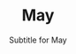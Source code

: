 ---
title: May
subtitle: Subtitle for May
image: assets/img/portfolio/01-full.jpg
alt: "May events"

caption:
  title: "May"
  subtitle: "Events in May"
  thumbnail: assets/img/portfolio/01-thumbnail.jpg

days:
  - date: "May 1"
    title: "The evacuation of nearly 88,000 people began when a wildfire swept through Fort McMurray, Alberta, Canada, and burned for another 14 months, becoming the costliest disaster in Canadian history."
    thumbnail: "assets/img/history/may-1.jpg"
    years:
      2016:
        events:
          - title: "The evacuation of nearly 88,000 people began when a wildfire swept through Fort McMurray, Alberta, Canada, and burned for another 14 months, becoming the costliest disaster in Canadian history."
            description: "On May 1, 2016, a wildfire began southwest of Fort McMurray, Alberta, Canada. On May 3, it swept through the community, forcing the largest wildfire evacuation in Alberta's history, with upwards of 88,000 people forced from their homes. Firefighters were assisted by personnel from both the Canadian Armed Forces and Royal Canadian Mounted Police, as well as other Canadian provincial agencies, to fight the wildfire. Aid for evacuees was provided by various governments and via donations through the Canadian Red Cross and other local and national charitable organizations."
            type: "Culture"
  - date: "May 3"
    title: "Twenty-six people are killed and ninety-eight are injured after an elevated section of the Mexico City Metro collapses."
    thumbnail: "assets/img/history/may-3.jpg"
    years:
      2021:
        events:
          - title: "Twenty-six people are killed and ninety-eight are injured after an elevated section of the Mexico City Metro collapses."
            description: "The Mexico City Metro is a rapid transit system that serves the metropolitan area of Mexico City, including some municipalities in the State of Mexico. Operated by the Sistema de Transporte Colectivo (STC), it is the second largest metro system in North America after the New York City Subway."
            type: "Culture"
  - date: "May 5"
    title: "Philippine broadcast network ABS-CBN was forced to go off-air by the National Telecommunications Commission after Congress failed to renew its franchise granted in 1995."
    thumbnail: "assets/img/history/may-5.jpg"
    years:
      2020:
        events:
          - title: "Philippine broadcast network ABS-CBN was forced to go off-air by the National Telecommunications Commission after Congress failed to renew its franchise granted in 1995."
            description: "ABS-CBN was a Philippine commercial broadcast network that served as the flagship property of the ABS-CBN Corporation, a company under the Lopez Holdings Corporation. The network was headquartered at the ABS-CBN Broadcasting Center in Quezon City, that had additional offices and production facilities in 25 major cities including Baguio, Naga, Bacolod, Iloilo, Cebu and Davao, where ABS-CBN's production and post-production facility in Horizon IT Park is located. ABS-CBN was colloquially referred to as the Kapamilya Network; its brand was originally introduced in 1999 and was officially introduced in 2003 during the celebration of its 50th anniversary, and was used until it was forced by the National Telecommunications Commission to cease and desist from free-to-air broadcasting due to the lack of congressional franchise. ABS-CBN is the largest media company in the Philippines and is the oldest television broadcaster in Southeast Asia. The network is metonymically called as 'Ignacia' due to the location of its headquarters ABS-CBN Broadcasting Center along Mother Ignacia Street in Quezon City."
            type: "Culture"
  - date: "May 7"
    title: "A draft sequence of the Neanderthal genome was published, demonstrating that today's humans have Neanderthal ancestors."
    thumbnail: "assets/img/history/may-7.jpg"
    years:
      2010:
        events:
          - title: "A draft sequence of the Neanderthal genome was published, demonstrating that today's humans have Neanderthal ancestors."
            description: "Neanderthals are an extinct group of archaic humans who lived in Eurasia until about 40,000 years ago. The type specimen, Neanderthal 1, was found in 1856 in the Neander Valley in present-day Germany."
            type: "Culture"
  - date: "May 9"
    title: "The pilots of a Sukhoi Superjet, ignoring alerts from the terrain warning system, crashed the aircraft into Mount Salak in Indonesia, resulting in the deaths of all 45 people on board."
    thumbnail: "assets/img/history/may-9.jpg"
    years:
      2012:
        events:
          - title: "The pilots of a Sukhoi Superjet, ignoring alerts from the terrain warning system, crashed the aircraft into Mount Salak in Indonesia, resulting in the deaths of all 45 people on board."
            description: "The Yakovlev Superjet 100 or SJ-100 is a regional jet designed by Russian aircraft company Sukhoi Civil Aircraft, a division of the United Aircraft Corporation. With development starting in 2000, it made its maiden flight on 19 May 2008 and its first commercial flight on 21 April 2011 with Armavia."
            type: "Culture"
  - date: "May 11"
    title: "Palestinian-American journalist Shireen Abu Akleh is shot and killed while reporting on an Israel Defense Forces raid on the Jenin Refugee Camp."
    thumbnail: "assets/img/history/may-11.jpg"
    years:
      2022:
        events:
          - title: "Palestinian-American journalist Shireen Abu Akleh is shot and killed while reporting on an Israel Defense Forces raid on the Jenin Refugee Camp."
            description: "Shireen Abu Akleh was a prominent Palestinian-American journalist who worked as a reporter for 25 years for Al Jazeera, before she was killed by Israeli forces while wearing a blue press vest and covering a raid on the Jenin refugee camp in the Israeli-occupied West Bank. Abu Akleh was one of the most prominent names across the Middle East for her decades of reporting in the Palestinian territories, and seen as a role model for many Arab and Palestinian women. She is considered to be an icon of Palestinian journalism."
            type: "Culture"
  - date: "May 13"
    title: "Nine bombs placed by the Indian Mujahideen, then an unknown terrorist group, exploded in a 15-minute period in Jaipur, India, killing 80 people and injuring more than 200 others."
    thumbnail: "assets/img/history/may-13.jpg"
    years:
      2008:
        events:
          - title: "Nine bombs placed by the Indian Mujahideen, then an unknown terrorist group, exploded in a 15-minute period in Jaipur, India, killing 80 people and injuring more than 200 others."
            description: "Indian Mujahideen (IM) is an Islamist terrorist group which has been particularly active in India. The jihadist group was founded as an offshoot of the Students' Islamic Movement of India (SIMI) by several radicalized members including Iqbal Bhatkal, Riyaz Bhatkal, Yasin Bhatkal, Abdul Subhan Qureshi, Amir Reza Khan and Sadiq Israr Sheikh, among others. It has been active since at least 2005 when it bombed the Dashashwamedh Ghat in Varanasi. It carried out several serial-bombings in Indian cities in the following years notably the 2007 Uttar Pradesh bombings, 2008 Jaipur bombings, 2008 Ahmedabad bombings, 2008 Delhi bombings, 2010 Pune bombing, 2011 Mumbai bombings, 2011 Delhi bombing, 2013 Patna bombings, 2013 Hyderabad blasts and the 2013 Bodh Gaya bombings."
            type: "Culture"
  - date: "May 15"
    title: "Prime Minister of Slovakia Robert Fico (pictured) is hospitalised after an assassination attempt."
    thumbnail: "assets/img/history/may-15.jpg"
    years:
      2024:
        events:
          - title: "Prime Minister of Slovakia Robert Fico (pictured) is hospitalised after an assassination attempt."
            description: "The prime minister of Slovakia, officially the chairman of the government of the Slovak Republic, commonly referred to in Slovakia as Predseda vlády or informally as Premiér, is the head of the government of the Slovak Republic. Officially, the officeholder is the third-highest constitutional official in Slovakia after the president of the Republic (appointer) and chairman of the National Council; in practice, the appointee is the country's leading political figure."
            type: "Culture"
  - date: "May 17"
    title: "Massachusetts became the first U.S. state to legalize same-sex marriage."
    thumbnail: "assets/img/history/may-17.jpg"
    years:
      2004:
        events:
          - title: "Massachusetts became the first U.S. state to legalize same-sex marriage."
            description: "Massachusetts, officially the Commonwealth of Massachusetts, is a state in the New England region of the Northeastern United States. It borders the Atlantic Ocean and Gulf of Maine to its east, Connecticut and Rhode Island to its south, New Hampshire and Vermont to its north, and New York to its west. Massachusetts is the sixth-smallest state by land area. With a 2024 U.S. Census Bureau-estimated population of 7,136,171, its highest estimated count ever, Massachusetts is the most populous state in New England, the 16th-most-populous in the United States, and the third-most densely populated U.S. state, after New Jersey and Rhode Island."
            type: "Culture"
  - date: "May 19"
    title: "The wedding of Prince Harry and Meghan Markle (both pictured) took place at St George's Chapel in Windsor Castle, England."
    thumbnail: "assets/img/history/may-19.jpg"
    years:
      2018:
        events:
          - title: "The wedding of Prince Harry and Meghan Markle (both pictured) took place at St George's Chapel in Windsor Castle, England."
            description: "The wedding of Prince Harry and Meghan Markle was held on Saturday 19 May 2018 in St George's Chapel at Windsor Castle in the United Kingdom. The groom is a member of the British royal family; the bride is American and previously worked as an actress, blogger, charity ambassador, and advocate."
            type: "Culture"
  - date: "May 21"
    title: "Islamic State militants entered the ancient city of Palmyra."
    thumbnail: "assets/img/history/may-21.jpg"
    years:
      2015:
        events:
          - title: "Islamic State militants entered the ancient city of Palmyra."
            description: "The Islamic State (IS), also known as the Islamic State of Iraq and Syria (ISIS), the Islamic State of Iraq and the Levant (ISIL), the Islamic State of Iraq and al-Sham (ISIS), and by its Arabic acronym Daesh, is a transnational Salafi jihadist group and unrecognized quasi-state. It is designated as a terrorist organisation by the United Nations and many countries around the world, including Muslim countries."
            type: "Culture"
  - date: "May 23"
    title: "The International Court of Justice awarded the Middle Rocks to Malaysia and Pedra Branca to Singapore, resolving a 29-year-old territorial dispute in the Singapore Strait."
    thumbnail: "assets/img/history/may-23.jpg"
    years:
      2008:
        events:
          - title: "The International Court of Justice awarded the Middle Rocks to Malaysia and Pedra Branca to Singapore, resolving a 29-year-old territorial dispute in the Singapore Strait."
            description: "The International Court of Justice, or colloquially the World Court, is the only international court that adjudicates general disputes between nations, and gives advisory opinions on international legal issues. It is one of the six organs of the United Nations (UN), and is located in The Hague, Netherlands."
            type: "Culture"
  - date: "May 25"
    title: "George Floyd, an African-American man, was murdered during an arrest by a white police officer in Minneapolis, sparking protests in the U.S. and other countries."
    thumbnail: "assets/img/history/may-25.jpg"
    years:
      2020:
        events:
          - title: "George Floyd, an African-American man, was murdered during an arrest by a white police officer in Minneapolis, sparking protests in the U.S. and other countries."
            description: "George Perry Floyd Jr. was an African-American man who was murdered by a white police officer in Minneapolis, Minnesota, during an arrest made after a store clerk suspected Floyd had used a counterfeit twenty-dollar bill, on May 25, 2020. Derek Chauvin, one of four police officers who arrived on the scene, knelt on Floyd's neck and back for over nine minutes, fatally asphyxiating him. After his murder, a series of protests against police brutality, especially towards black people, quickly spread globally and across the United States. His dying words, 'I can't breathe', became a rallying slogan."
            type: "Culture"
  - date: "May 27"
    title: "An earthquake registering 6.4 Mw struck near the city of Yogyakarta on the southern side of the Indonesian island of Java, killing more than 5,700 people."
    thumbnail: "assets/img/history/may-27.jpg"
    years:
      2006:
        events:
          - title: "An earthquake registering 6.4 Mw struck near the city of Yogyakarta on the southern side of the Indonesian island of Java, killing more than 5,700 people."
            description: "The 2006 Yogyakarta earthquake occurred at 05:53 local time on 27 May with a moment magnitude of 6.4 and a maximum MSK intensity of VIII (Damaging) in the Yogyakarta region of Java, Indonesia."
            type: "Culture"
  - date: "May 29"
    title: "Residents of Portland, Oregon, held a rally called Hands Across Hawthorne in response to an attack against a gay couple holding hands while crossing the Hawthorne Bridge (pictured)."
    thumbnail: "assets/img/history/may-29.jpg"
    years:
      2011:
        events:
          - title: "Residents of Portland, Oregon, held a rally called Hands Across Hawthorne in response to an attack against a gay couple holding hands while crossing the Hawthorne Bridge (pictured)."
            description: "Portland is the most populous city in the U.S. state of Oregon, located in the Pacific Northwest region. Situated close to northwest Oregon at the confluence of the Willamette and Columbia rivers, it is the county seat of Multnomah County, Oregon's most populous county. As of 2020, Portland's population was 652,503, making it the 27th most populous city in the United States, the sixth most populous on the West Coast, and the third most populous in the Pacific Northwest after Seattle and Vancouver. Approximately 2.5 million people live in the Portland metropolitan area, making it the 25th most populous in the United States. Almost half of Oregon's population resides within the Portland metro area."
            type: "Culture"
  - date: "May 31"
    title: "A tornado struck Central Oklahoma, killing 8 people and injuring more than 150."
    thumbnail: "assets/img/history/may-31.jpg"
    years:
      2013:
        events:
          - title: "A tornado struck Central Oklahoma, killing 8 people and injuring more than 150."
            description: "The 2013 El Reno tornado was an extremely large, powerful, and erratic tornado that occurred over rural areas of Central Oklahoma during the early evening of Friday, May 31, 2013. This rain-wrapped, multiple-vortex tornado was the widest tornado ever recorded and was part of a larger weather system that produced dozens of tornadoes over the preceding days. The tornado initially touched down at 6:03 p.m. Central Daylight Time (2303 UTC) about 8.3 miles (13.4 km) west-southwest of El Reno, rapidly growing in size and becoming more violent as it tracked through central portions of Canadian County. Remaining over mostly open terrain, the tornado did not impact many structures; however, measurements from mobile weather radars revealed extreme winds in excess of 313 mph (504 km/h) within the vortex. These are among the highest observed wind speeds on Earth, just slightly lower than the wind speeds of the 1999 Bridge Creek–Moore tornado. As it crossed U.S. 81, it had grown to a record-breaking width of 2.6 miles (4.2 km), beating the previous width record set in 2004. Turning northeastward, the tornado soon weakened. Upon crossing Interstate 40, the tornado dissipated around 6:43 p.m. CDT (2343 UTC), after tracking for 16.2 miles (26.1 km), it avoided affecting the more densely populated areas near and within the Oklahoma City metropolitan area."
            type: "Culture"

---